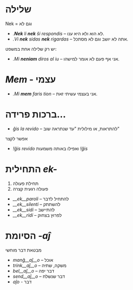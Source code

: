 # שלילה
Nek = וגם לא
- *.__Nek__ li __nek__ ŝi respondis*   – לא הוא ולא היא ענו.
- *.Vi __nek__ sidas __nek__ rigardas* – אתה לא יושב וגם לא מסתכל.

יש רק שלילה אחת במשפט:
- *.Mi __neniam__ diros al iu* – אני אף פעם לא אומר למישהו. 


# *Mem* - עצמי

- *.Mi __mem__ faris tion*  – אני בעצמי עשיתי זאת.

# ברכות פרידה…

- *ĝis la revido* – להתראות, או מילולית "עד שנתראה שוב"

אפשר לקצר
- *!ĝis revido*
ואפילו באותה משמעות 
*!ĝis*


# התחילית *ek-*

1. תחילת פעולה
2. פעולה רגעית קצרה

- *__ek__paroli*  – להתחיל לדבר
- *__ek__silenti* – להשתתק
- *__ek__sidi*    – להתיישב
- *__ek__ridi*    – לפרוץ בצחוק
 

# הסיומת *-aĵ*

מבטאת דבר מוחשי

- *manĝ__aĵ__o*  – אוכל
- *trink__aĵ__o* – משקה, שתיה
- *bel__aĵ__o*   – דבר יפה
- *send__aĵ__o*  – דבר שנשלח
- *aĵo* - דבר
